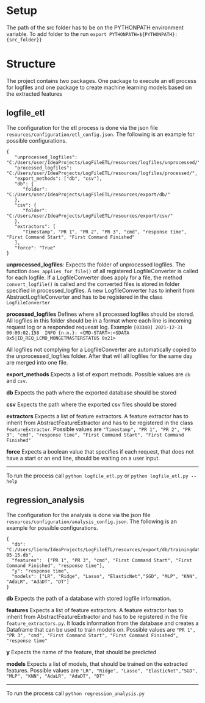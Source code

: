 # Setup

The path of the src folder has to be on the PYTHONPATH environment variable. To add folder to the
run ```export PYTHONPATH=${PYTHONPATH}:{src_folder}} ```

# Structure

The project contains two packages. One package to execute an etl process for logfiles and one package to create machine
learning models based on the extracted features

## logfile_etl

The configuration for the etl process is done via the json file ```resources/configuration/etl_config.json```. The
following is an example for possible configurations.

```
{
   "unprocessed_logfiles": "C:/Users/user/IdeaProjects/LogFileETL/resources/logfiles/unprocessed/",
   "processed_logfiles": "C:/Users/user/IdeaProjects/LogFileETL/resources/logfiles/processed/",
   "export_methods": ["db", "csv"],
   "db": {
      "folder": "C:/Users/user/IdeaProjects/LogFileETL/resources/export/db/"
   },
   "csv": {
      "folder": "C:/Users/user/IdeaProjects/LogFileETL/resources/export/csv/"
   },
   "extractors": [
      "Timestamp", "PR 1", "PR 2", "PR 3", "cmd", "response time", "First Command Start", "First Command Finished"
   ],
   "force": "True"
}
```

**unprocessed_logfiles**:
Expects the folder of unprocessed logfiles. The function ```does_applies_for_file()``` of all registered
LogfileConverter is called for each logfile. If a LogfileConverter does apply for a file, the
method ```convert_logfile()``` is called and the converted files is stored in folder specified in processed_logfiles. A
new LogfileConverter has to inherit from AbstractLogfileConverter and has to be registered in the
class ```LogfileConverter```

**processed_logfiles**
Defines where all processed logfiles should be stored. All logfiles in this folder should be in a format where each line
is incoming request log or a responded requesat log.
Example ```[03340] 2021-12-31 00:00:02.158	INFO {n.n.}: <CMD-START>:<SDATA 0x5|ID_REQ_LCMD_MONGETMASTERSTATUS 0x21>```

All logfiles not complying for a LogfileConverter are automatically copied to the unprocessed_logfiles folder. After
that will all logfiles for the same day are merged into one file.

**export_methods**
Expects a list of export methods. Possible values are ```db``` and ```csv```.

**db**
Expects the path where the exported database should be stored

**csv**
Expects the path where the exported csv files should be stored

**extractors**
Expects a list of feature extractors. A feature extractor has to inherit from AbstractFeatureExtractor and has to be
registered in the class ```FeatureExtractor```. Possible values
are ```"Timestamp", "PR 1", "PR 2", "PR 3", "cmd", "response time", "First Command Start", "First Command Finished"```

**force**
Expects a boolean value that specifies if each request, that does not have a start or an end line, should be waiting on
a user input.

---
To run the process call ```python logfile_etl.py``` or ```python logfile_etl.py --help```

## regression_analysis

The configuration for the analysis is done via the json file ```resources/configuration/analysis_config.json```. The
following is an example for possible configurations.

```
{
  "db": "C:/Users/lierm/IdeaProjects/LogFileETL/resources/export/db/trainingdata_2022-05-15.db",
  "features":  ["PR 1", "PR 3", "cmd", "First Command Start", "First Command Finished", "response time"],
  "y": "response time",
  "models": ["LR", "Ridge", "Lasso", "ElasticNet","SGD", "MLP", "KNN", "AdaLR", "AdaDT", "DT"]
}
```

**db**
Expects the path of a database with stored logfile information.

**features**
Expects a list of feature extractors. A feature extractor has to inherit from AbstractFeatureExtractor and has to be
registered in the file ```feature_extractors.py```. It loads information from the database and creates a Dataframe that
can be used to train models on. Possible values
are ```"PR 1", "PR 3", "cmd", "First Command Start", "First Command Finished", "response time"```

**y**
Expects the name of the feature, that should be predicted

**models**
Expects a list of models, that should be trained on the extracted features. Possible values
are ```"LR", "Ridge", "Lasso", "ElasticNet","SGD", "MLP", "KNN", "AdaLR", "AdaDT", "DT"```



---
To run the process call ```python regression_analysis.py```